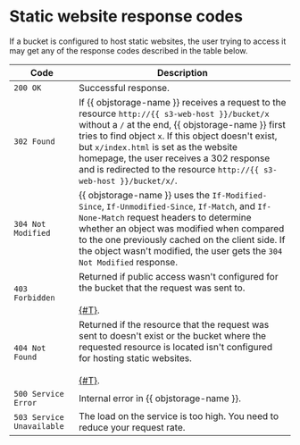 # Static website response codes

If a bucket is configured to host static websites, the user trying to access it may get any of the response codes described in the table below.

| Code | Description |
| ----------- | --------- |
| `200 OK` | Successful response. |
| `302 Found` | If {{ objstorage-name }} receives a request to the resource `http://{{ s3-web-host }}/bucket/x` without a `/` at the end, {{ objstorage-name }} first tries to find object `x`. If this object doesn't exist, but `x/index.html` is set as the website homepage, the user receives a 302 response and is redirected to the resource `http://{{ s3-web-host }}/bucket/x/`. |
| `304 Not Modified` | {{ objstorage-name }} uses the `If-Modified-Since`, `If-Unmodified-Since`, `If-Match`, and `If-None-Match` request headers to determine whether an object was modified when compared to the one previously cached on the client side. If the object wasn't modified, the user gets the `304 Not Modified` response. |
| `403 Forbidden` | Returned if public access wasn't configured for the bucket that the request was sent to.<br/><br/>[{#T}](../../../operations/buckets/bucket-availability.md). |
| `404 Not Found` | Returned if the resource that the request was sent to doesn't exist or the bucket where the requested resource is located isn't configured for hosting static websites.<br/><br/>[{#T}](../../../operations/hosting/setup.md). |
| `500 Service Error` | Internal error in {{ objstorage-name }}. |
| `503 Service Unavailable` | The load on the service is too high. You need to reduce your request rate. |


